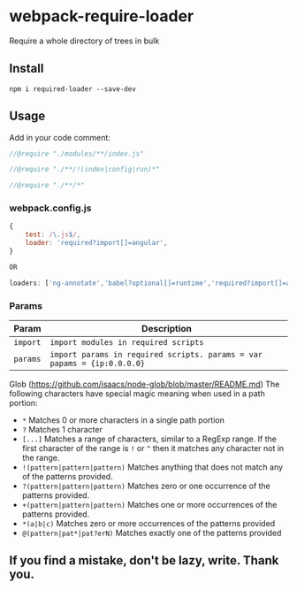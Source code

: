 # webpack-require-loader
Require a whole directory of trees in bulk

## Install

`npm i required-loader --save-dev`

## Usage
Add in your code comment:
```js
//@require "./modules/**/index.js"

//@require "./**/!(index|config|run)*"

//@require "./**/*"
```

### webpack.config.js
```js
{
	test: /\.js$/,
    loader: 'required?import[]=angular',
}

OR

loaders: ['ng-annotate','babel?optional[]=runtime','required?import[]=angular,import[]=$=jquery,params={ip:0.0.0.0}']
```

### Params

Param | Description
------------|-------
`import` | `import modules in required scripts`
`params` | `import params in required scripts. params = var papams = {ip:0.0.0.0}`

Glob (https://github.com/isaacs/node-glob/blob/master/README.md)
The following characters have special magic meaning when used in a
path portion:

* `*` Matches 0 or more characters in a single path portion
* `?` Matches 1 character
* `[...]` Matches a range of characters, similar to a RegExp range.
  If the first character of the range is `!` or `^` then it matches
  any character not in the range.
* `!(pattern|pattern|pattern)` Matches anything that does not match
  any of the patterns provided.
* `?(pattern|pattern|pattern)` Matches zero or one occurrence of the
  patterns provided.
* `+(pattern|pattern|pattern)` Matches one or more occurrences of the
  patterns provided.
* `*(a|b|c)` Matches zero or more occurrences of the patterns provided
* `@(pattern|pat*|pat?erN)` Matches exactly one of the patterns
  provided

## If you find a mistake, don't be lazy, write. Thank you.